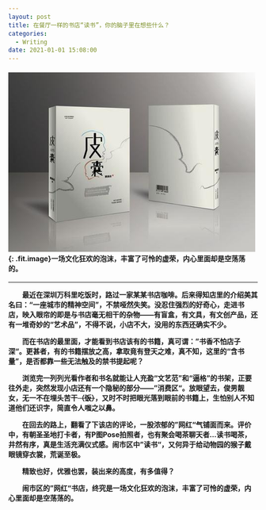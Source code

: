 ```yaml
---
layout: post
title: 在餐厅一样的书店“读书”，你的脑子里在想些什么？
categories:
  - Writing
date: 2021-01-01 15:08:00
---
```


#### <img src="/uploads/皮囊.jpg" class="fit image">{: .fit.image}**一场文化狂欢的泡沫，丰富了可怜的虚荣，内心里面却是空荡荡的。**

***

**&emsp;&emsp;最近在深圳万科里吃饭时，路过一家某某书店咖啡。后来得知店里的介绍美其名曰：“一座城市的精神空间”，不禁哑然失笑。没忍住强烈的好奇心，走进书店，映入眼帘的即是与书店毫无相干的杂物——有盲盒，有文具，有文创产品，还有一堆奇妙的“艺术品”，不得不说，小店不大，没用的东西还确实不少。**

**&emsp;&emsp;而在书店的最里面，才能看到书店该有的书籍，真可谓：”书香不怕店子深“。更甚者，有的书籍摆放之高，拿取竟有登天之难，真不知，这里的“含书量”，是否都靠一些无法触及的禁书提起呢？**

**&emsp;&emsp;浏览完一列列光看作者和书名就能让人充盈“文艺范”和“逼格”的书架，正要往外走，突然发现小店还有一个隐秘的部分——”消费区“。放眼望去，俊男靓女，无一不在埋头苦干~~（饭）~~，又时不时把眼光落到眼前的书籍上，生怕别人不知道他们还识字，简直令人嗤之以鼻。**

**&emsp;&emsp;在回去的路上，翻看了下该店的评论，一股浓郁的”网红“气铺面而来。评价中，有朝圣圣地打卡者，有P图Pose拍照者，也有聚会喝茶聊天者…读书喝茶，井然有序，真是生活充满仪式感。闹市区中”读书“，又何异于给动物园的猴子戴眼镜穿衣裳，荒诞至极。**

**&emsp;&emsp;精致也好，优雅也罢，装出来的高度，有多值得？**

**&emsp;&emsp;闹市区的”网红“书店，终究是一场文化狂欢的泡沫，丰富了可怜的虚荣，内心里面却是空荡荡的。**

